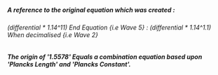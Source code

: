 ##### A reference to the original equation which was created :

###### (differential * 1.14^11) End Equation {i.e Wave 5} : (differential * 1.14^1.1) When decimalised {i.e Wave 2}

##### The origin of '1.5578' Equals a combination equation based upon 'Plancks Length' and 'Plancks Constant'.
